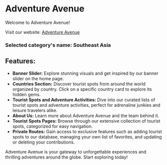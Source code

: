 # Adventure Avenue

Welcome to Adventure Avenue! 

Visit our website: [Adventure Avenue](https://adventureavenue-76979.web.app/)

### Selected category's name: Southeast Asia

## Features:
- **Banner Slider:** Explore stunning visuals and get inspired by our banner slider on the home page.
- **Countries Section:** Discover tourist spots from around the world organized by country. Click on a specific country card to explore its hidden gems.
- **Tourist Spots and Adventure Activities:** Dive into our curated lists of tourist spots and adventure activities, perfect for adrenaline junkies and leisure travelers alike.
- **About Us:** Learn more about Adventure Avenue and the team behind it.
- **Tourist Spots Pages:** Browse through our extensive collection of tourist spots, categorized for easy navigation.
- **Private Routes:** Gain access to exclusive features such as adding tourist spots to our database, managing your own list of favorites, and updating or deleting your contributions. 

Adventure Avenue is your gateway to unforgettable experiences and thrilling adventures around the globe. Start exploring today!
